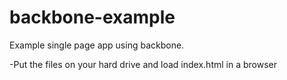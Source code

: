 # backbone-example
Example single page app using backbone.

-Put the files on your hard drive and load index.html in a browser
